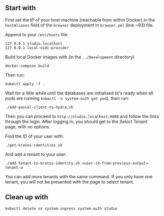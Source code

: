 ## Start with
First set the IP of your host machine (reachable from within Docker) in the `hostAliases` field of the `browser` deployment in `browser.yml` (line ~93) file.

Append to your `/etc/hosts` file:
```
127.0.0.1 studio.localhost
127.0.0.1 local-oidc-provider
```

Build local Docker images with (in the `../Development` directory)
```shell
docker-compose build
```

Then run:
```shell
kubectl apply -f .
```

Wait for a little while until the databases are initialised (it's ready when all pods are running `kubectl -n system-auth get pod`), then run:
```shell
./add-pascal-client-to-hydra.sh
```

Then you can proceed to `http://studio.localhost:8080` and follow the links through the login.
After logging in, you should get to the _Select Tenant_ page, with no options.

Find the ID of your user with:
```shell
./get-kratos-identities.sh
```

And add a tenant to your user:
```shell
./add-tenant-to-kratos-identity.sh <user-id-from-previous-output> tenant-a
```
You can add more tenants with the same command.
If you only have one tenant, you will not be presented with the page to select tenant.

## Clean up with
```shell
kubectl delete ns system-ingress system-auth studio
```
